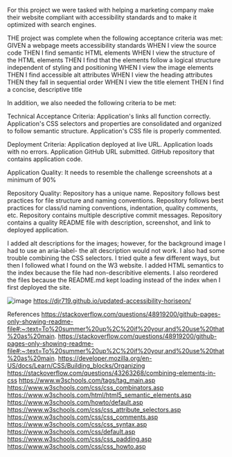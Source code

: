 For this project we were tasked with helping a marketing company make their website compliant with accessibility standards and to make it optimized with search engines. 

THE project was complete when the following acceptance criteria was met:
GIVEN a webpage meets accessibility standards
WHEN I view the source code
THEN I find semantic HTML elements
WHEN I view the structure of the HTML elements
THEN I find that the elements follow a logical structure independent of styling and positioning
WHEN I view the image elements
THEN I find accessible alt attributes
WHEN I view the heading attributes
THEN they fall in sequential order
WHEN I view the title element
THEN I find a concise, descriptive title

In addition, we also needed the following criteria to be met:

Technical Acceptance Criteria:
Application's links all function correctly.
Application's CSS selectors and properties are consolidated and organized to follow semantic structure.
Application's CSS file is properly commented.

Deployment Criteria:
Application deployed at live URL.
Application loads with no errors.
Application GitHub URL submitted.
GitHub repository that contains application code.

Application Quality:
It needs to resemble the challenge screenshots at a minimum of 90%

Repository Quality: 
Repository has a unique name.
Repository follows best practices for file structure and naming conventions.
Repository follows best practices for class/id naming conventions, indentation, quality comments, etc.
Repository contains multiple descriptive commit messages.
Repository contains a quality README file with description, screenshot, and link to deployed application.

I added alt descriptions for the images; however, for the background image I had to use an aria-label- the alt description would not work. I also had some trouble combining the CSS selectors. I tried quite a few different ways, but then I followed what I found on the W3 website. I added HTML semantics to the index because the file had non-describitive elements. I also reordered the files because the README.md kept loading instead of the index when I first deployed the site. 

![image](https://user-images.githubusercontent.com/125601940/221661808-1cb212e9-f663-4243-8983-e197a6cac3e4.png)
https://djr719.github.io/updated-accessibility-horiseon/

References
https://stackoverflow.com/questions/48919200/github-pages-only-showing-readme-file#:~:text=To%20summer%20up%2C%20if%20your,and%20use%20that%20as%20main.
https://stackoverflow.com/questions/48919200/github-pages-only-showing-readme-file#:~:text=To%20summer%20up%2C%20if%20your,and%20use%20that%20as%20main.
https://developer.mozilla.org/en-US/docs/Learn/CSS/Building_blocks/Organizing
https://stackoverflow.com/questions/43263268/combining-elements-in-css
https://www.w3schools.com/tags/tag_main.asp
https://www.w3schools.com/css/css_combinators.asp
https://www.w3schools.com/html/html5_semantic_elements.asp
https://www.w3schools.com/howto/default.asp
https://www.w3schools.com/css/css_attribute_selectors.asp
https://www.w3schools.com/css/css_comments.asp
https://www.w3schools.com/css/css_syntax.asp
https://www.w3schools.com/css/default.asp
https://www.w3schools.com/css/css_padding.asp
https://www.w3schools.com/css/css_howto.asp
